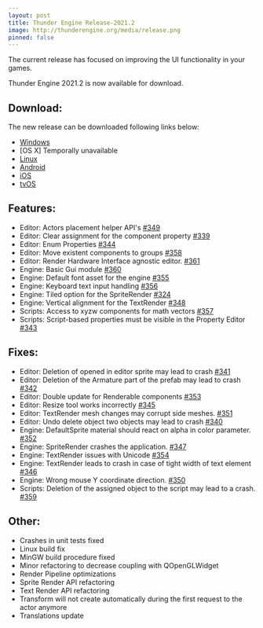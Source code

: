 ```yaml
---
layout: post
title: Thunder Engine Release-2021.2
image: http://thunderengine.org/media/release.png
pinned: false
---
```


The current release has focused on improving the UI functionality in your games.

Thunder Engine 2021.2 is now available for download.

## Download:
The new release can be downloaded following links below: 
- [Windows](https://github.com/thunder-engine/thunder/releases/download/2021.2/ThunderEngine-windows-x64.7z)
- [OS X] Temporally unavailable
- [Linux](https://github.com/thunder-engine/thunder/releases/download/2021.2/ThunderEngine-linux-x86_64.7z)
- [Android](https://github.com/thunder-engine/thunder/releases/download/2021.2/ThunderEngine-android.7z)
- [iOS](https://github.com/thunder-engine/thunder/releases/download/2021.2/ThunderEngine-ios-arm64.7z)
- [tvOS](https://github.com/thunder-engine/thunder/releases/download/2021.2/ThunderEngine-tvos-arm64.7z)

## Features:
- Editor: Actors placement helper API's [#349](https://github.com/thunder-engine/thunder/issues/349)
- Editor: Clear assignment for the component property [#339](https://github.com/thunder-engine/thunder/issues/339)
- Editor: Enum Properties [#344](https://github.com/thunder-engine/thunder/issues/344)
- Editor: Move existent components to groups [#358](https://github.com/thunder-engine/thunder/issues/358)
- Editor: Render Hardware Interface agnostic editor. [#361](https://github.com/thunder-engine/thunder/issues/361)
- Engine: Basic Gui module [#360](https://github.com/thunder-engine/thunder/issues/360)
- Engine: Default font asset for the engine [#355](https://github.com/thunder-engine/thunder/issues/355)
- Engine: Keyboard text input handling [#356](https://github.com/thunder-engine/thunder/issues/356)
- Engine: Tiled option for the SpriteRender [#324](https://github.com/thunder-engine/thunder/issues/324)
- Engine: Vertical alignment for the TextRender [#348](https://github.com/thunder-engine/thunder/issues/348)
- Scripts: Access to xyzw components for math vectors [#357](https://github.com/thunder-engine/thunder/issues/357)
- Scripts: Script-based properties must be visible in the Property Editor [#343](https://github.com/thunder-engine/thunder/issues/343)

## Fixes:
- Editor: Deletion of opened in editor sprite may lead to crash [#341](https://github.com/thunder-engine/thunder/issues/341)
- Editor: Deletion of the Armature part of the prefab may lead to crash [#342](https://github.com/thunder-engine/thunder/issues/342)
- Editor: Double update for Renderable components [#353](https://github.com/thunder-engine/thunder/issues/353)
- Editor: Resize tool works incorrectly [#345](https://github.com/thunder-engine/thunder/issues/345)
- Editor: TextRender mesh changes may corrupt side meshes. [#351](https://github.com/thunder-engine/thunder/issues/351)
- Editor: Undo delete object two objects may lead to crash [#340](https://github.com/thunder-engine/thunder/issues/340)
- Engine: DefaultSprite material should react on alpha in color parameter. [#352](https://github.com/thunder-engine/thunder/issues/352)
- Engine: SpriteRender crashes the application. [#347](https://github.com/thunder-engine/thunder/issues/347)
- Engine: TextRender issues with Unicode [#354](https://github.com/thunder-engine/thunder/issues/354)
- Engine: TextRender leads to crash in case of tight width of text element [#346](https://github.com/thunder-engine/thunder/issues/346)
- Engine: Wrong mouse Y coordinate direction. [#350](https://github.com/thunder-engine/thunder/issues/350)
- Scripts: Deletion of the assigned object to the script may lead to a crash. [#359](https://github.com/thunder-engine/thunder/issues/359)

## Other:
- Crashes in unit tests fixed
- Linux build fix
- MinGW build procedure fixed
- Minor refactoring to decrease coupling with QOpenGLWidget
- Render Pipeline optimizations
- Sprite Render API refactoring
- Text Render API refactoring
- Transform will not create automatically during the first request to the actor anymore
- Translations update
